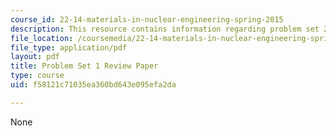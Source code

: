 ```yaml
---
course_id: 22-14-materials-in-nuclear-engineering-spring-2015
description: This resource contains information regarding problem set 2.
file_location: /coursemedia/22-14-materials-in-nuclear-engineering-spring-2015/f58121c71035ea360bd643e095efa2da_MIT22_14S15_Pset2.pdf
file_type: application/pdf
layout: pdf
title: Problem Set 1 Review Paper
type: course
uid: f58121c71035ea360bd643e095efa2da

---
```

None
